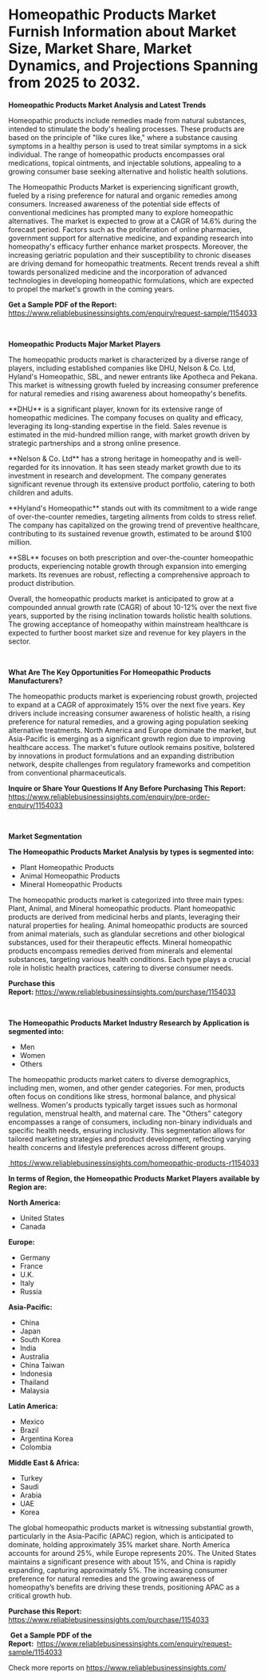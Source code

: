 <p><h1>Homeopathic Products Market Furnish Information about Market Size, Market Share, Market Dynamics, and Projections Spanning from 2025 to 2032.</h1></p><p><strong>Homeopathic Products Market Analysis and Latest Trends</strong></p>
<p><p>Homeopathic products include remedies made from natural substances, intended to stimulate the body's healing processes. These products are based on the principle of "like cures like," where a substance causing symptoms in a healthy person is used to treat similar symptoms in a sick individual. The range of homeopathic products encompasses oral medications, topical ointments, and injectable solutions, appealing to a growing consumer base seeking alternative and holistic health solutions.</p><p>The Homeopathic Products Market is experiencing significant growth, fueled by a rising preference for natural and organic remedies among consumers. Increased awareness of the potential side effects of conventional medicines has prompted many to explore homeopathic alternatives. The market is expected to grow at a CAGR of 14.6% during the forecast period. Factors such as the proliferation of online pharmacies, government support for alternative medicine, and expanding research into homeopathy's efficacy further enhance market prospects. Moreover, the increasing geriatric population and their susceptibility to chronic diseases are driving demand for homeopathic treatments. Recent trends reveal a shift towards personalized medicine and the incorporation of advanced technologies in developing homeopathic formulations, which are expected to propel the market's growth in the coming years.</p></p>
<p><strong>Get a Sample PDF of the Report:&nbsp;</strong> <a href="https://www.reliablebusinessinsights.com/enquiry/request-sample/1154033?utm_campaign=3353&utm_medium=2&utm_source=Github&utm_content=ia&utm_term=08032025&utm_id=homeopathic-products">https://www.reliablebusinessinsights.com/enquiry/request-sample/1154033</a></p>
<p>&nbsp;</p>
<p><strong>Homeopathic Products Major Market Players</strong></p>
<p><p>The homeopathic products market is characterized by a diverse range of players, including established companies like DHU, Nelson & Co. Ltd, Hyland's Homeopathic, SBL, and newer entrants like Apotheca and Pekana. This market is witnessing growth fueled by increasing consumer preference for natural remedies and rising awareness about homeopathy's benefits.</p><p>**DHU** is a significant player, known for its extensive range of homeopathic medicines. The company focuses on quality and efficacy, leveraging its long-standing expertise in the field. Sales revenue is estimated in the mid-hundred million range, with market growth driven by strategic partnerships and a strong online presence.</p><p>**Nelson & Co. Ltd** has a strong heritage in homeopathy and is well-regarded for its innovation. It has seen steady market growth due to its investment in research and development. The company generates significant revenue through its extensive product portfolio, catering to both children and adults. </p><p>**Hyland's Homeopathic** stands out with its commitment to a wide range of over-the-counter remedies, targeting ailments from colds to stress relief. The company has capitalized on the growing trend of preventive healthcare, contributing to its sustained revenue growth, estimated to be around $100 million.</p><p>**SBL** focuses on both prescription and over-the-counter homeopathic products, experiencing notable growth through expansion into emerging markets. Its revenues are robust, reflecting a comprehensive approach to product distribution.</p><p>Overall, the homeopathic products market is anticipated to grow at a compounded annual growth rate (CAGR) of about 10-12% over the next five years, supported by the rising inclination towards holistic health solutions. The growing acceptance of homeopathy within mainstream healthcare is expected to further boost market size and revenue for key players in the sector.</p></p>
<p>&nbsp;</p>
<p><strong>What Are The Key Opportunities For Homeopathic Products Manufacturers?</strong></p>
<p><p>The homeopathic products market is experiencing robust growth, projected to expand at a CAGR of approximately 15% over the next five years. Key drivers include increasing consumer awareness of holistic health, a rising preference for natural remedies, and a growing aging population seeking alternative treatments. North America and Europe dominate the market, but Asia-Pacific is emerging as a significant growth region due to improving healthcare access. The market's future outlook remains positive, bolstered by innovations in product formulations and an expanding distribution network, despite challenges from regulatory frameworks and competition from conventional pharmaceuticals.</p></p>
<p><strong>Inquire or Share Your Questions If Any Before Purchasing This Report:</strong> <a href="https://www.reliablebusinessinsights.com/enquiry/pre-order-enquiry/1154033?utm_campaign=3353&utm_medium=2&utm_source=Github&utm_content=ia&utm_term=08032025&utm_id=homeopathic-products">https://www.reliablebusinessinsights.com/enquiry/pre-order-enquiry/1154033</a></p>
<p>&nbsp;</p>
<p><strong>Market Segmentation</strong></p>
<p><strong>The Homeopathic Products Market Analysis by types is segmented into:</strong></p>
<p><ul><li>Plant Homeopathic Products</li><li>Animal Homeopathic Products</li><li>Mineral Homeopathic Products</li></ul></p>
<p><p>The homeopathic products market is categorized into three main types: Plant, Animal, and Mineral homeopathic products. Plant homeopathic products are derived from medicinal herbs and plants, leveraging their natural properties for healing. Animal homeopathic products are sourced from animal materials, such as glandular secretions and other biological substances, used for their therapeutic effects. Mineral homeopathic products encompass remedies derived from minerals and elemental substances, targeting various health conditions. Each type plays a crucial role in holistic health practices, catering to diverse consumer needs.</p></p>
<p><strong>Purchase this Report:&nbsp;</strong><a href="https://www.reliablebusinessinsights.com/purchase/1154033?utm_campaign=3353&utm_medium=2&utm_source=Github&utm_content=ia&utm_term=08032025&utm_id=homeopathic-products">https://www.reliablebusinessinsights.com/purchase/1154033</a></p>
<p>&nbsp;</p>
<p><strong>The Homeopathic Products Market Industry Research by Application is segmented into:</strong></p>
<p><ul><li>Men</li><li>Women</li><li>Others</li></ul></p>
<p><p>The homeopathic products market caters to diverse demographics, including men, women, and other gender categories. For men, products often focus on conditions like stress, hormonal balance, and physical wellness. Women's products typically target issues such as hormonal regulation, menstrual health, and maternal care. The "Others" category encompasses a range of consumers, including non-binary individuals and specific health needs, ensuring inclusivity. This segmentation allows for tailored marketing strategies and product development, reflecting varying health concerns and lifestyle preferences across different groups.</p></p>
<p><a href="https://www.reliablebusinessinsights.com/homeopathic-products-r1154033?utm_campaign=3353&utm_medium=2&utm_source=Github&utm_content=ia&utm_term=08032025&utm_id=homeopathic-products">&nbsp;https://www.reliablebusinessinsights.com/homeopathic-products-r1154033</a></p>
<p><strong>In terms of Region, the Homeopathic Products Market Players available by Region are:</strong></p>
<p>
    <p> <strong> North America: </strong>
        <ul>
            <li>United States</li>
            <li>Canada</li>
        </ul>
        </p> 
    <p> <strong> Europe: </strong>
        <ul>
            <li>Germany</li>
            <li>France</li>
            <li>U.K.</li>
            <li>Italy</li>
            <li>Russia</li>
        </ul>
        </p> 
    <p> <strong> Asia-Pacific: </strong>
        <ul>
            <li>China</li>
            <li>Japan</li>
            <li>South Korea</li>
            <li>India</li>
            <li>Australia</li>
            <li>China Taiwan</li>
            <li>Indonesia</li>
            <li>Thailand</li>
            <li>Malaysia</li>
        </ul>
        </p> 
    <p> <strong> Latin America: </strong>
        <ul>
            <li>Mexico</li>
            <li>Brazil</li>
            <li>Argentina Korea</li>
            <li>Colombia</li>
        </ul>
        </p> 
    <p> <strong> Middle East & Africa: </strong>
        <ul>
            <li>Turkey</li>
            <li>Saudi</li>
            <li>Arabia</li>
            <li>UAE</li>
            <li>Korea</li>
        </ul>
    </p>
    </p>
<p><p>The global homeopathic products market is witnessing substantial growth, particularly in the Asia-Pacific (APAC) region, which is anticipated to dominate, holding approximately 35% market share. North America accounts for around 25%, while Europe represents 20%. The United States maintains a significant presence with about 15%, and China is rapidly expanding, capturing approximately 5%. The increasing consumer preference for natural remedies and the growing awareness of homeopathy’s benefits are driving these trends, positioning APAC as a critical growth hub.</p></p>
<p><strong>Purchase this Report: </strong><a href="https://www.reliablebusinessinsights.com/purchase/1154033?utm_campaign=3353&utm_medium=2&utm_source=Github&utm_content=ia&utm_term=08032025&utm_id=homeopathic-products">https://www.reliablebusinessinsights.com/purchase/1154033</a></p>
<p>&nbsp;<strong>Get a Sample PDF of the Report:&nbsp;&nbsp;</strong><a href="https://www.reliablebusinessinsights.com/enquiry/request-sample/1154033?utm_campaign=3353&utm_medium=2&utm_source=Github&utm_content=ia&utm_term=08032025&utm_id=homeopathic-products">https://www.reliablebusinessinsights.com/enquiry/request-sample/1154033</a></p>
<p><strong></strong></p>
<p>Check more reports on <a href="https://www.reliablebusinessinsights.com/?utm_campaign=3353&utm_medium=2&utm_source=Github&utm_content=ia&utm_term=08032025&utm_id=homeopathic-products">https://www.reliablebusinessinsights.com/</a></p>